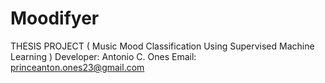 # Moodifyer
THESIS PROJECT ( Music Mood Classification Using Supervised Machine Learning )
Developer: Antonio C. Ones
Email: princeanton.ones23@gmail.com

